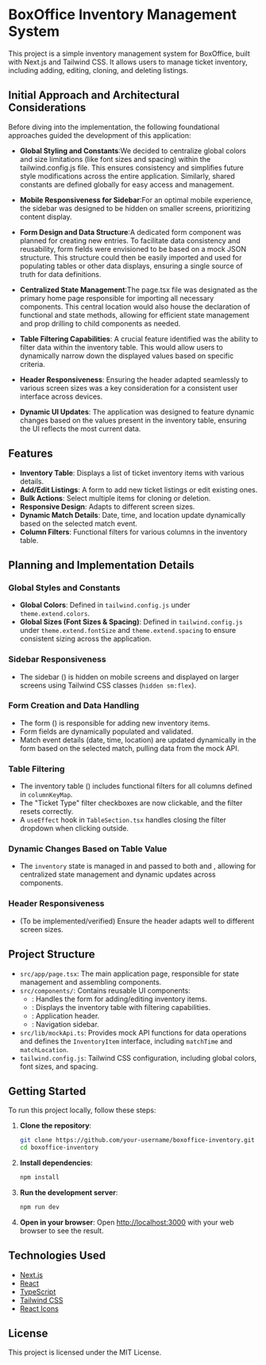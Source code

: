 # BoxOffice Inventory Management System

This project is a simple inventory management system for BoxOffice, built with Next.js and Tailwind CSS. It allows users to manage ticket inventory, including adding, editing, cloning, and deleting listings.



## Initial Approach and Architectural Considerations
Before diving into the implementation, the following foundational approaches guided the development of this application:

- **Global Styling and Constants**:We decided to centralize global colors and size limitations (like font sizes and spacing) within the tailwind.config.js file. This ensures consistency and simplifies future style modifications across the entire application. Similarly, shared constants are defined globally for easy access and management.
  
- **Mobile Responsiveness for Sidebar**:For an optimal mobile experience, the sidebar was designed to be hidden on smaller screens, prioritizing content display.

- **Form Design and Data Structure**:A dedicated form component was planned for creating new entries. To facilitate data consistency and reusability, form fields were envisioned to be based on a mock JSON structure. This structure could then be easily imported and used for populating tables or other data displays, ensuring a single source of truth for data definitions.

- **Centralized State Management**:The page.tsx file was designated as the primary home page responsible for importing all necessary components. This central location would also house the declaration of functional and state methods, allowing for efficient state management and prop drilling to child components as needed.

- **Table Filtering Capabilities**: A crucial feature identified was the ability to filter data within the inventory table. This would allow users to dynamically narrow down the displayed values based on specific criteria.

- **Header Responsiveness**: Ensuring the header adapted seamlessly to various screen sizes was a key consideration for a consistent user interface across devices.

- **Dynamic UI Updates**: The application was designed to feature dynamic changes based on the values present in the inventory table, ensuring the UI reflects the most current data.

## Features

- **Inventory Table**: Displays a list of ticket inventory items with various details.
- **Add/Edit Listings**: A form to add new ticket listings or edit existing ones.
- **Bulk Actions**: Select multiple items for cloning or deletion.
- **Responsive Design**: Adapts to different screen sizes.
- **Dynamic Match Details**: Date, time, and location update dynamically based on the selected match event.
- **Column Filters**: Functional filters for various columns in the inventory table.

## Planning and Implementation Details

### Global Styles and Constants
- **Global Colors**: Defined in `tailwind.config.js` under `theme.extend.colors`.
- **Global Sizes (Font Sizes & Spacing)**: Defined in `tailwind.config.js` under `theme.extend.fontSize` and `theme.extend.spacing` to ensure consistent sizing across the application.

### Sidebar Responsiveness
- The sidebar (<mcfile name="Sidebar.tsx" path="src/components/Sidebar.tsx"></mcfile>) is hidden on mobile screens and displayed on larger screens using Tailwind CSS classes (`hidden sm:flex`).

### Form Creation and Data Handling
- The form (<mcfile name="FormSection.tsx" path="src/components/FormSection.tsx"></mcfile>) is responsible for adding new inventory items.
- Form fields are dynamically populated and validated.
- Match event details (date, time, location) are updated dynamically in the form based on the selected match, pulling data from the mock API.

### Table Filtering
- The inventory table (<mcfile name="TableSection.tsx" path="src/components/TableSection.tsx"></mcfile>) includes functional filters for all columns defined in `columnKeyMap`.
- The "Ticket Type" filter checkboxes are now clickable, and the filter resets correctly.
- A `useEffect` hook in `TableSection.tsx` handles closing the filter dropdown when clicking outside.

### Dynamic Changes Based on Table Value
- The `inventory` state is managed in <mcfile name="page.tsx" path="src/app/page.tsx"></mcfile> and passed to both <mcfile name="FormSection.tsx" path="src/components/FormSection.tsx"></mcfile> and <mcfile name="TableSection.tsx" path="src/components/TableSection.tsx"></mcfile>, allowing for centralized state management and dynamic updates across components.

### Header Responsiveness
- (To be implemented/verified) Ensure the header adapts well to different screen sizes.

## Project Structure

-   `src/app/page.tsx`: The main application page, responsible for state management and assembling components.
-   `src/components/`: Contains reusable UI components:
    -   <mcfile name="FormSection.tsx" path="src/components/FormSection.tsx"></mcfile>: Handles the form for adding/editing inventory items.
    -   <mcfile name="TableSection.tsx" path="src/components/TableSection.tsx"></mcfile>: Displays the inventory table with filtering capabilities.
    -   <mcfile name="Header.tsx" path="src/components/Header.tsx"></mcfile>: Application header.
    -   <mcfile name="Sidebar.tsx" path="src/components/Sidebar.tsx"></mcfile>: Navigation sidebar.
-   `src/lib/mockApi.ts`: Provides mock API functions for data operations and defines the `InventoryItem` interface, including `matchTime` and `matchLocation`.
-   `tailwind.config.js`: Tailwind CSS configuration, including global colors, font sizes, and spacing.

## Getting Started

To run this project locally, follow these steps:

1.  **Clone the repository**:
    ```bash
    git clone https://github.com/your-username/boxoffice-inventory.git
    cd boxoffice-inventory
    ```

2.  **Install dependencies**:
    ```bash
    npm install
    ```

3.  **Run the development server**:
    ```bash
    npm run dev
    ```

4.  **Open in your browser**:
    Open [http://localhost:3000](http://localhost:3000) with your web browser to see the result.

## Technologies Used

-   [Next.js](https://nextjs.org/)
-   [React](https://react.dev/)
-   [TypeScript](https://www.typescriptlang.org/)
-   [Tailwind CSS](https://tailwindcss.com/)
-   [React Icons](https://react-icons.github.io/react-icons/)

## License

This project is licensed under the MIT License.
